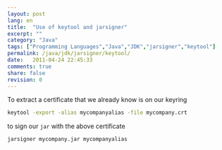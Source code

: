 ```yaml
---
layout: post
lang: en
title:  "Use of keytool and jarsigner"
excerpt: ""
category: "Java"
tags: ["Programming Languages","Java","JDK","jarsigner","keytool"]
permalink: /java/jdk/jarsigner/keytool/
date:   2011-04-24 22:45:33
comments: true
share: false
revision: 0
---
```


To extract a certificate that we already know is on our keyring

```bash
keytool -export -alias mycompanyalias -file mycompany.crt
```

to sign our `jar` with the above certificate

```bash
jarsigner mycompany.jar mycompanyalias
```